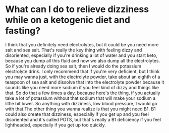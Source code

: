 # What can I do to relieve dizziness while on a ketogenic diet and fasting?

I think that you definitely need electrolytes, but it could be you need more salt and sea salt. That's really the key thing with feeling dizzy and disoriented, especially if you're drinking a lot of water and you start keto, because you dump all this fluid and now we also dump all the electrolytes. So if you're already doing sea salt, then I would do the potassium electrolyte drink. I only recommend that if you're very deficient, but I think you may wanna just, with the electrolyte powder, take about an eighth of a teaspoon of sea salt and dissolve that into the electrolyte powder because it sounds like you need more sodium if you feel kind of dizzy and things like that. So do that a few times a day, because here's the thing, if you actually take a lot of potassium without that sodium that will make your sodium a little bit lower. So anything with dizziness, low blood pressure, I would go with that.The other thing you wanna realize is that you might need B1. B1 could also create that dizziness, especially if you get up and you feel disoriented and it's called POTS, but that's really a B1 deficiency if you feel lightheaded, especially if you get up too quickly.
